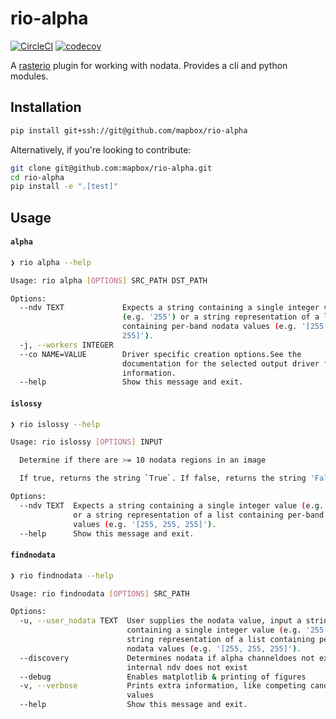 
rio-alpha
=========
[![CircleCI](https://circleci.com/gh/mapbox/rio-alpha/tree/master.svg?style=shield&circle-token=e0e2f1cae4332f0c85e0007d7b8c1b4d02dc0e17)](https://circleci.com/gh/mapbox/rio-alpha) [![codecov](https://codecov.io/gh/mapbox/rio-alpha/branch/master/graph/badge.svg?token=jgKj1UPcpd)](https://codecov.io/gh/mapbox/rio-alpha)

A [rasterio](https://github.com/mapbox/rasterio) plugin for working with nodata. Provides a cli and python modules.


Installation
------------

```bash
pip install git+ssh://git@github.com/mapbox/rio-alpha
```

Alternatively, if you're looking to contribute:

```bash
git clone git@github.com:mapbox/rio-alpha.git
cd rio-alpha
pip install -e ".[test]"
```


Usage
-----

#### `alpha`

```bash
❯ rio alpha --help

Usage: rio alpha [OPTIONS] SRC_PATH DST_PATH

Options:
  --ndv TEXT             Expects a string containing a single integer value
                         (e.g. '255') or a string representation of a list
                         containing per-band nodata values (e.g. '[255, 255,
                         255]').
  -j, --workers INTEGER
  --co NAME=VALUE        Driver specific creation options.See the
                         documentation for the selected output driver for more
                         information.
  --help                 Show this message and exit.
  ```

#### `islossy`

```bash
❯ rio islossy --help

Usage: rio islossy [OPTIONS] INPUT

  Determine if there are >= 10 nodata regions in an image

  If true, returns the string `True`. If false, returns the string 'False'

Options:
  --ndv TEXT  Expects a string containing a single integer value (e.g. '255')
              or a string representation of a list containing per-band nodata
              values (e.g. '[255, 255, 255]').
  --help      Show this message and exit.
```


#### `findnodata`

```bash
❯ rio findnodata --help

Usage: rio findnodata [OPTIONS] SRC_PATH

Options:
  -u, --user_nodata TEXT  User supplies the nodata value, input a string
                          containing a single integer value (e.g. '255') or a
                          string representation of a list containing per-band
                          nodata values (e.g. '[255, 255, 255]').
  --discovery             Determines nodata if alpha channeldoes not exist or
                          internal ndv does not exist
  --debug                 Enables matplotlib & printing of figures
  -v, --verbose           Prints extra information, like competing candidate
                          values
  --help                  Show this message and exit.

```
